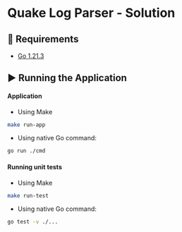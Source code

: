 # Quake Log Parser - Solution

## 📝 Requirements 

- [Go 1.21.3](https://go.dev/doc/install)


## ▶️ Running the Application

#### Application

- Using Make

 ```bash
make run-app
```
- Using native Go command:

 ```bash
go run ./cmd
```

#### Running unit tests

- Using Make

 ```bash
make run-test
```
- Using native Go command:

 ```bash
go test -v ./...
```


